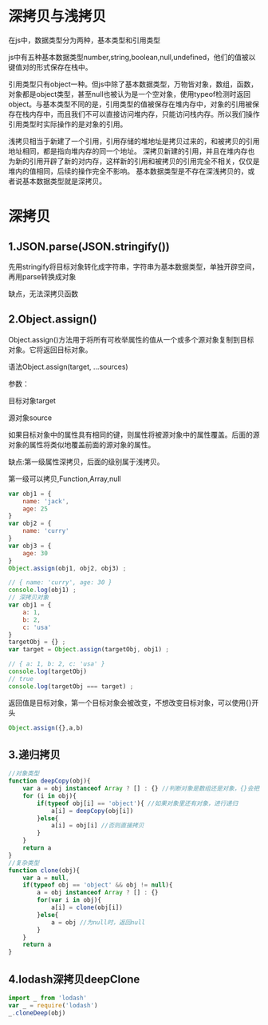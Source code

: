 # 深拷贝与浅拷贝

在js中，数据类型分为两种，基本类型和引用类型

js中有五种基本数据类型number,string,boolean,null,undefined，他们的值被以键值对的形式保存在栈中。

引用类型只有object一种。但js中除了基本数据类型，万物皆对象，数组，函数，对象都是object类型，甚至null也被认为是一个空对象，使用typeof检测时返回object。与基本类型不同的是，引用类型的值被保存在堆内存中，对象的引用被保存在栈内存中，而且我们不可以直接访问堆内存，只能访问栈内存。所以我们操作引用类型时实际操作的是对象的引用。

浅拷贝相当于新建了一个引用，引用存储的堆地址是拷贝过来的，和被拷贝的引用地址相同，都是指向堆内存的同一个地址。
深拷贝新建的引用，并且在堆内存也为新的引用开辟了新的对内存，这样新的引用和被拷贝的引用完全不相关，仅仅是堆内的值相同，后续的操作完全不影响。
基本数据类型是不存在深浅拷贝的，或者说基本数据类型就是深拷贝。

# 深拷贝

## 1.JSON.parse(JSON.stringify())

先用stringify将目标对象转化成字符串，字符串为基本数据类型，单独开辟空间，再用parse转换成对象

缺点，无法深拷贝函数

## 2.Object.assign()

Object.assign()方法用于将所有可枚举属性的值从一个或多个源对象复制到目标对象。它将返回目标对象。

语法Object.assign(target, ...sources)

参数：

目标对象target

源对象source

如果目标对象中的属性具有相同的键，则属性将被源对象中的属性覆盖。后面的源对象的属性将类似地覆盖前面的源对象的属性。

缺点:第一级属性深拷贝，后面的级别属于浅拷贝。

第一级可以拷贝,Function,Array,null

```js
var obj1 = {
    name: 'jack',
    age: 25
}
var obj2 = {
    name: 'curry'
}
var obj3 = {
    age: 30
}
Object.assign(obj1, obj2, obj3) ;

// { name: 'curry', age: 30 }
console.log(obj1) ;
// 深拷贝对象
var obj1 = {
    a: 1,
    b: 2,
    c: 'usa'
}
targetObj = {} ;
var target = Object.assign(targetObj, obj1) ;

// { a: 1, b: 2, c: 'usa' }
console.log(targetObj)
// true
console.log(targetObj === target) ;
```

返回值是目标对象，第一个目标对象会被改变，不想改变目标对象，可以使用{}开头

```js
Object.assign({},a,b)
```

## 3.递归拷贝

```js
//对象类型
function deepCopy(obj){
    var a = obj instanceof Array ? [] : {} //判断对象是数组还是对象，{}会把数组转化成对现象
    for (i in obj){
        if(typeof obj[i] == 'object'){ //如果对象里还有对象，进行递归
            a[i] = deepCopy(obj[i])
        }else{
            a[i] = obj[i] //否则直接拷贝
        }
    }
    return a
}
//复杂类型
function clone(obj){
    var a = null,
    if(typeof obj == 'object' && obj != null){
        a = obj instanceof Array ? [] : {}
        for(var i in obj){ 
            a[i] = clone(obj[i])
        }else{
            a = obj //为null时，返回null
        }
    }
    return a
}
```

## 4.lodash深拷贝deepClone

```js
import _ from 'lodash'
var _ = require('lodash')
_.cloneDeep(obj)
```

